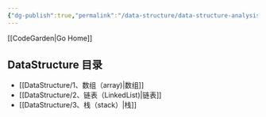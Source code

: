 ```yaml
---
{"dg-publish":true,"permalink":"/data-structure/data-structure-analysis/"}
---
```


[[CodeGarden\|Go Home]]
## DataStructure 目录

* [[DataStructure/1、数组（array)\|数组]]
* [[DataStructure/2、链表（LinkedList)\|链表]]
* [[DataStructure/3、栈（stack）\|栈]]



